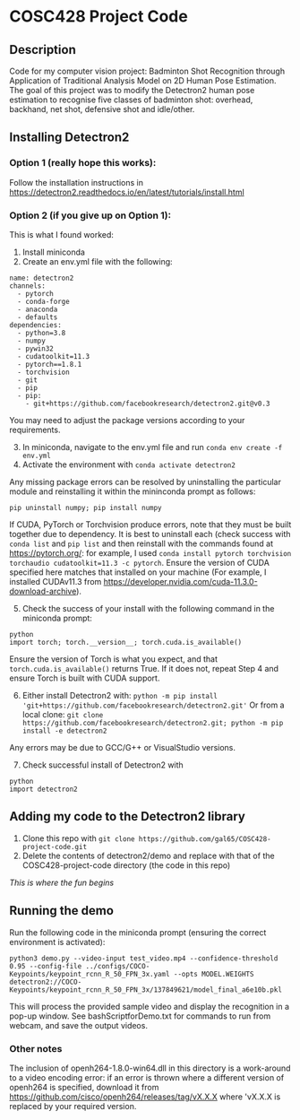 # COSC428 Project Code

## Description 

Code for my computer vision project: Badminton Shot Recognition through Application of Traditional Analysis 
Model on 2D Human Pose Estimation. The goal of this project was to modify the Detectron2 human pose estimation to recognise five classes of badminton shot: overhead, backhand, net shot, defensive shot and idle/other.

## Installing Detectron2

### Option 1 (really hope this works):
Follow the installation instructions in https://detectron2.readthedocs.io/en/latest/tutorials/install.html

### Option 2 (if you give up on Option 1):
This is what I found worked:

1. Install miniconda
2. Create an env.yml file with the following:

```
name: detectron2
channels:
  - pytorch
  - conda-forge
  - anaconda
  - defaults
dependencies:
  - python=3.8
  - numpy
  - pywin32
  - cudatoolkit=11.3
  - pytorch==1.8.1
  - torchvision
  - git
  - pip
  - pip:
    - git+https://github.com/facebookresearch/detectron2.git@v0.3
```

You may need to adjust the package versions according to your requirements. 

3. In miniconda, navigate to the env.yml file and run ```conda env create -f env.yml```
4. Activate the environment with ```conda activate detectron2```

Any missing package errors can be resolved by uninstalling the particular module and reinstalling it within the mininconda prompt as follows:
```
pip uninstall numpy; pip install numpy
```

If CUDA, PyTorch or Torchvision produce errors, note that they must be built together due to dependency. It is best to uninstall each (check success with ```conda list``` and ```pip list``` and then reinstall with the commands found at https://pytorch.org/: for example, I used ```conda install pytorch torchvision torchaudio cudatoolkit=11.3 -c pytorch```. Ensure the version of CUDA specified here matches that installed on your machine (For example, I installed CUDAv11.3 from https://developer.nvidia.com/cuda-11.3.0-download-archive). 

5. Check the success of your install with the following command in the miniconda prompt:
```
python
import torch; torch.__version__; torch.cuda.is_available()
```

Ensure the version of Torch is what you expect, and that ```torch.cuda.is_available()``` returns True. If it does not, repeat Step 4 and ensure Torch is built with CUDA support.

6. Either install Detectron2 with: ```python -m pip install 'git+https://github.com/facebookresearch/detectron2.git'``` 
Or from a local clone: ```git clone https://github.com/facebookresearch/detectron2.git; python -m pip install -e detectron2```

Any errors may be due to GCC/G++ or VisualStudio versions. 

7. Check successful install of Detectron2 with 
```
python
import detectron2
```

## Adding my code to the Detectron2 library

1. Clone this repo with ```git clone https://github.com/gal65/COSC428-project-code.git```
2. Delete the contents of detectron2/demo and replace with that of the COSC428-project-code directory (the code in this repo)

<em> This is where the fun begins </em>

## Running the demo

Run the following code in the miniconda prompt (ensuring the correct environment is activated):

```
python3 demo.py --video-input test_video.mp4 --confidence-threshold 0.95 --config-file ../configs/COCO-Keypoints/keypoint_rcnn_R_50_FPN_3x.yaml --opts MODEL.WEIGHTS detectron2://COCO-Keypoints/keypoint_rcnn_R_50_FPN_3x/137849621/model_final_a6e10b.pkl
```

This will process the provided sample video and display the recognition in a pop-up window. See bashScriptforDemo.txt for commands to run from webcam, and save the output videos.

### Other notes
The inclusion of openh264-1.8.0-win64.dll in this directory is a work-around to a video encoding error: if an error is thrown where a different version of openh264 is specified, download it from https://github.com/cisco/openh264/releases/tag/vX.X.X where 'vX.X.X is replaced by your required version. 

